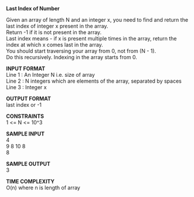 **Last Index of Number**

Given an array of length N and an integer x, you need to find and return the last index of integer x present in the array.\
Return -1 if it is not present in the array.\
Last index means - if x is present multiple times in the array, return the index at which x comes last in the array.\
You should start traversing your array from 0, not from (N - 1).\
Do this recursively. Indexing in the array starts from 0.

**INPUT FORMAT**\
Line 1 : An Integer N i.e. size of array\
Line 2 : N integers which are elements of the array, separated by spaces\
Line 3 : Integer x

**OUTPUT FORMAT**\
last index or -1

**CONSTRAINTS**\
1 <= N <= 10^3

**SAMPLE INPUT**\
4\
9 8 10 8\
8

**SAMPLE OUTPUT**\
3

**TIME COMPLEXITY**\
O(n) where n is length of array